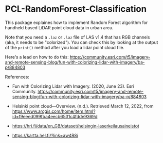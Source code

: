 # PCL-RandomForest-Classification
This package explaines how to implement Random Forest algorithm for handheld based LiDAR point cloud data in urban area.

Note that you need a `.laz` or `.laz` file of LAS v1.4 that has RGB channels (aka, it needs to be "colorized"). You can check this by looking at the output of the `print()` method after you load a lidar point cloud file. 

Here's a lead on how to do this: https://community.esri.com/t5/imagery-and-remote-sensing-blog/fun-with-colorizing-lidar-with-imagery/ba-p/884803

References: 

- Fun with Colorizing Lidar with Imagery. (2020, June 23). Esri Community. https://community.esri.com/t5/imagery-and-remote-sensing-blog/fun-with-colorizing-lidar-with-imagery/ba-p/884803

- Helsinki point cloud—Overview. (n.d.). Retrieved March 12, 2022, from https://www.arcgis.com/home/item.html?id=f9eeed099fba4eecb6531c4fdde9369d

- https://hri.fi/data/en_GB/dataset/helsingin-laserkeilausaineistot

- https://kartta.hel.fi/?link=aw4R8i



